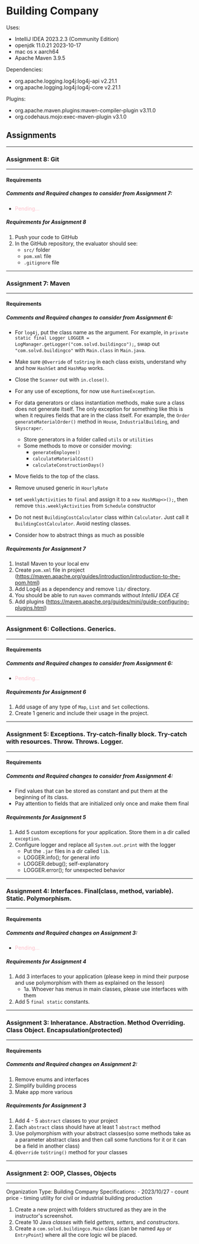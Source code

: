 # Building Company

Uses:

- IntelliJ IDEA 2023.2.3 (Community Edition)
- openjdk 11.0.21 2023-10-17
- mac os x aarch64
- Apache Maven 3.9.5

Dependencies:
- org.apache.logging.log4j:log4j-api v2.21.1
- org.apache.logging.log4j:log4j-core v2.21.1

Plugins:
- org.apache.maven.plugins:maven-compiler-plugin v3.11.0
- org.codehaus.mojo:exec-maven-plugin v3.1.0


## Assignments

<hr />

### Assignment 8: Git

<hr />

#### Requirements

##### Comments and Required changes to consider from Assignment 7:
- <span style="color: pink;"> Pending... </span>

##### Requirements for Assignment 8
1. Push your code to GitHub
2. In the GitHub repository, the evaluator should see:
   - `src/` folder
   - `pom.xml` file
   - `.gitignore` file



<hr />

### Assignment 7: Maven

<hr />

#### Requirements

##### Comments and Required changes to consider from Assignment 6:
- For `log4j`, put the class name as the argument. For example, in `private static final Logger LOGGER = LogManager.getLogger("com.solvd.buildingco");`, swap out `"com.solvd.buildingco"` with `Main.class` in `Main.java`.
- Make sure `@Override` of `toString` in each class exists, understand why and how `HashSet` and `HashMap` works.
- Close the `Scanner` out with `in.close()`.
- For any use of exceptions, for now use `RuntimeException`.
- For data generators or class instantiation methods, make sure a class does not generate itself. The only exception for something like this is when it requires fields that are in the class itself. For example, the `Order generateMaterialOrder()` method in `House`, `IndustrialBuilding`, and `Skyscraper`.
  - Store generators in a folder called `utils` or `utilities`
  - Some methods to move or consider moving:
    - `generateEmployee()`
    - `calculateMaterialCost()`
    - `calculateConstructionDays()`
    
- Move fields to the top of the class.
- Remove unused generic in `HourlyRate`
- set `weeklyActivities` to `final` and assign it to a `new HashMap<>();`, then remove `this.weeklyActivities` from `Schedule` constructor
- Do not nest `BuildingCostCalculator` class within `Calculator`. Just call it `BuildingCostCalculator`. Avoid nesting classes.
- Consider how to abstract things as much as possible

##### Requirements for Assignment 7
1. Install Maven to your local env
2. Create `pom.xml` file in project (https://maven.apache.org/guides/introduction/introduction-to-the-pom.html)
3. Add Log4j as a dependency and remove `lib/` directory.
4. You should be able to run `maven` commands without _IntelliJ IDEA CE_
5. Add plugins (https://maven.apache.org/guides/mini/guide-configuring-plugins.html)



<hr />

### Assignment 6: Collections. Generics.

<hr />

#### Requirements

##### Comments and Required changes to consider from Assignment 6:
- <span style="color: pink;"> Pending... </span>

##### Requirements for Assignment 6
1. Add usage of any type of `Map`, `List` and `Set` collections.
2. Create 1 generic and include their usage in the project.



<hr />

### Assignment 5: Exceptions. Try-catch-finally block. Try-catch with resources. Throw. Throws. Logger.

<hr />

#### Requirements

##### Comments and Required changes to consider from Assignment 4:
- Find values that can be stored as constant and put them at the beginning of its class.
- Pay attention to fields that are initialized only once and make them final

##### Requirements for Assignment 5
1. Add 5 custom exceptions for your application. Store them in a dir called `exception`.
2. Configure logger and replace all `System.out.print` with the logger
   - Put the `.jar` files in a dir called `lib`.
   - LOGGER.info(); for general info
   - LOGGER.debug(); self-explanatory
   - LOGGER.error(); for unexpected behavior


<hr />

### Assignment 4: Interfaces. Final(class, method, variable). Static. Polymorphism.

<hr />

#### Requirements

##### Comments and Required changes on Assignment 3:
- <span style="color: pink;"> Pending... </span>

##### Requirements for Assignment 4
1. Add 3 interfaces to your application (please keep in mind their purpose and use polymorphism with them as explained on the lesson)
   - 1a. Whoever has menus in main classes, please use interfaces with them
2. Add 5 `final static` constants.


<hr />

### Assignment 3: Inheratance. Abstraction. Method Overriding. Class Object. Encapsulation(protected)

<hr />

#### Requirements

##### Comments and Required changes on Assignment 2:
1. Remove enums and interfaces
2. Simplify building process
3. Make app more various

##### Requirements for Assignment 3
1. Add 4 - 5 `abstract` classes to your project
2. Each `abstract` class should have at least 1 `abstract` method
3. Use polymorphism with your abstract classes(so some methods take as a parameter abstract class and then call some functions for it or it can be a field in another class)
4. `@Override` `toString()` method for your classes


<hr />

### Assignment 2: OOP, Classes, Objects

<hr />
Organization Type: Building Company
Specifications:
  - 2023/10/27
    - count price
    - timing utility for civil or industrial building production

1. Create a new project with folders structured as they are in the 
instructor's screenshot.
2. Create 10 Java _classes_ with field _getters_, _setters_, and 
_constructors_.
3. Create a `com.solvd.buildingco.Main` class (can be named `App` or `EntryPoint`) where
all the core logic wil be placed.







